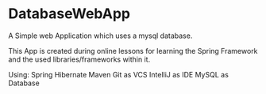 # DatabaseWebApp
A Simple web Application which uses a mysql database.

This App is created during online lessons for learning the Spring Framework and the used libraries/frameworks within it.


Using:
Spring
Hibernate
Maven
Git as VCS
IntelliJ as IDE
MySQL as Database
